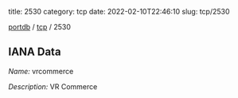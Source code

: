 title: 2530
category: tcp
date: 2022-02-10T22:46:10
slug: tcp/2530

[portdb](/) / [tcp](/category/tcp.html) / 2530


## IANA Data

_Name:_ vrcommerce

_Description:_ VR Commerce

